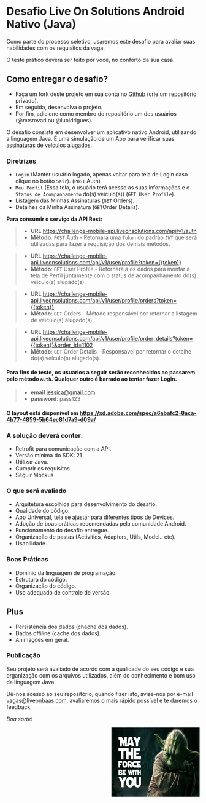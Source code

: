 # Desafio Live On Solutions Android Nativo (Java)

Como parte do processo seletivo, usaremos este desafio para avaliar suas habilidades com os requisitos da vaga. 

O teste prático deverá ser feito por você, no conforto da sua casa.

## Como entregar o desafio?

 - Faça um fork deste projeto em sua conta no [Github](https://github.com/join) (crie um repositório privado). 
 - Em seguida, desenvolva o projeto. 
 - Por fim, adicione como membro do repositório um dos usuários (@mtsrovari ou @luoldrigues).

O desafio consiste em desenvolver um aplicativo nativo Android, utilizando a linguagem Java. É uma simulação de um App para verificar suas assinaturas de veículos alugados.

### Diretrizes

- `Login` (Manter usuário logado, apenas voltar para tela de Login caso clique no botão `Sair`). (`POST` Auth)
- `Meu Perfil` (Essa tela, o usuário terá acesso as suas informações e o `Status de Acompanhamento` do(s) veículo(s)) (`GET User Profile`).
- Listagem das Minhas Assinaturas (`GET` Orders).
- Detalhes da Minha Assinatura (`GET`Order Details).

**Para consumir o serviço da API Rest:**

> - **URL** https://challenge-mobile-api.liveonsolutions.com/api/v1/auth
> - **Método**: `POST` Auth - Retornará uma `Token` do padrão `JWT` que será utilizadas para fazer a requisição dos demais métodos.

> - **URL** https://challenge-mobile-api.liveonsolutions.com/api/v1/user/profile?token={{token}}
> - **Método**: `GET` User Profile - Retornará a os dados para montar a tela de Perfil juntamente com o status de acompanhamento do(s) veículo(s) alugado(s).

> - **URL** https://challenge-mobile-api.liveonsolutions.com/api/v1/user/profile/orders?token={{token}}
> - **Método**: `GET` Orders - Método responsável por retornar a listagem de veículo(s) alugado(s).

> - **URL** https://challenge-mobile-api.liveonsolutions.com/api/v1/user/profile/order_details?token={{token}}&order_id=1102
> - **Método**: `GET` Order Details - Responsável por retornar o detalhe do(s) veículo(s) alugado(s).

#### Para fins de teste, os usuários a seguir serão reconhecidos ao passarem pelo método `Auth`. Qualquer outro é barrado ao tentar fazer Login.

> - **email** jessica@gmail.com
> - **password**: pass123


#### O layout está disponível em https://xd.adobe.com/spec/a6abafc2-8aca-4b77-4859-5b64ec81d7a9-d09a/


### A solução deverá conter:
- Retrofit para comunicação com a API.
- Versão mínima do SDK: 21
- Utilizar Java.
- Cumprir os requisitos
- Seguir Mockus

### O que será avaliado
- Arquitetura escolhida para desenvolvimento do desafio.
- Qualidade do código.
- App Universal, tela se ajustar para diferentes tipos de Devices.
- Adoção de boas práticas recomendadas pela comunidade Android.
- Funcionamento do desafio entregue.
- Organização de pastas (Activities, Adapters, Utils, Model.. etc).
- Usabilidade.

### Boas Práticas
- Domínio da linguagem de programação.
- Estrutura do código.
- Organização do código.
- Uso adequado de controle de versão.

## Plus
- Persistência dos dados (chache dos dados).
- Dados offiline (cache dos dados).
- Animações em geral.

### Publicação ###
Seu projeto será avaliado de acordo com a qualidade do seu código e sua organização com os arquivos utilizados, além do conhecimento e bom uso da linguagem Java.

Dê-nos acesso ao seu repositório, quando fizer isto, avise-nos por e-mail vagas@liveonbaas.com, avaliaremos o mais rápido possível e te daremos o feedback.

_Boa sorte!_


<a target='_blank'><img align="right" class='header-img' width=230px height=180px src='https://raw.githubusercontent.com/LiveOnSolutions/challenge-android/master/assets/yoda.png' /></a>

